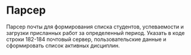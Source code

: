 # Парсер      
Парсер почты для формирования списка студентов, успеваемости и загрузки присланных работ за определенный период. 
Указать в коде строки 182-184 почтовый сервер, пользовательские данные и сформировать список активных дисциплин. 
